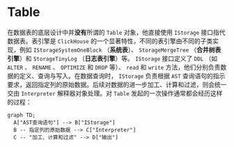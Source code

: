 # Table

在数据表的底层设计中并**没有**所谓的 `Table` 对象，他直接使用 `IStorage` 接口指代数据表。表引擎是 `ClickHouse` 的一个显著特性，不同的表引擎由不同的子类实现，例如 `IStorageSystemOneBlock` （**系统表**）、 `StorageMergeTree` （**合并树表引擎**）和 `StorageTinyLog` （**日志表引擎**）等。 `IStorage` 接口定义了 `DDL` （如 `ALTER` 、 `RENAME` 、 `OPTIMIZE` 和 `DROP` 等）、 `read` 和 `write` 方法，他们分别负责数据的定义、查询与写入。在数据查询时， `IStorage` 负责根据 `AST` 查询语句的指示要求，返回指定列的原始数据。后续对数据的进一步加工、计算和过滤，则会统一交由 `Interpreter` 解释器对象处理。对 `Table` 发起的一次操作通常都会经历这样的过程：

```mermaid
graph TD;
  A["AST查询语句"] --> B["IStorage"]
  B -- 指定列的原始数据 --> C["Interpreter"]
  C -- "加工、计算和过滤" --> D["输出"]
```
